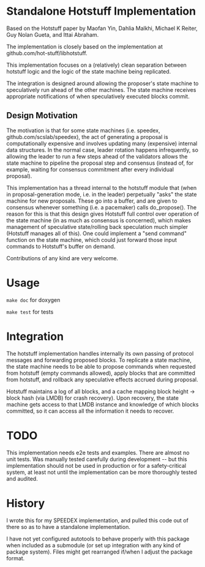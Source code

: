 # Standalone Hotstuff Implementation

Based on the Hotstuff paper by Maofan Yin, Dahlia Malkhi, Michael K Reiter, Guy Nolan Gueta,
and Ittai Abraham.

The implementation is closely based on the implementation at github.com/hot-stuff/libhotstuff.

This implementation focuses on a (relatively) clean separation between hotstuff logic
and the logic of the state machine being replicated.  

The integration is designed around allowing the proposer's state machine to speculatively
run ahead of the other machines.  The state machine receives appropriate notifications
of when speculatively executed blocks commit. 

## Design Motivation

 The motivation is that for some state machines
(i.e. speedex, github.com/scslab/speedex), the act of generating a proposal is computationally
expensive and involves updating many (expensive) internal data structures.  In the normal case,
leader rotation happens infrequently, so allowing the leader to run a few steps ahead of the
validators allows the state machine to pipeline the proposal step and consensus (instead of,
for example, waiting for consensus commitment after every individual proposal). 

This implementation has a thread internal to the hotstuff module that (when in
proposal-generation mode, i.e. in the leader) perpetually
"asks" the state machine for new proposals.  These go into a buffer, and are given to
consensus whenever something (i.e. a pacemaker) calls do_propose().  The reason for this
is that this design gives Hotstuff full control over operation of the state machine (in as much
as consensus is concerned), which makes management of speculative state/rolling back
speculation much simpler (Hotstuff manages all of this).  One could implement a "send command"
function on the state machine, which could just forward those input commands to Hotstuff's
buffer on demand.

Contributions of any kind are very welcome.

# Usage

`make doc` for doxygen

`make test` for tests

# Integration

The hotstuff implementation handles internally its own passing of protocol messages
and forwarding proposed blocks.  To replicate a state machine, the state machine
needs to be able to propose commands when requested from hotstuff (empty commands allowed),
apply blocks that are committed from hotstuff, and rollback any speculative effects
accrued during proposal.

Hotstuff maintains a log of all blocks, and a cache mapping block height -> block hash (via LMDB)
for crash recovery).  Upon recovery, the state machine gets access to that LMDB instance
and knowledge of which blocks committed, so it can access all the information it needs
to recover.  

# TODO

This implementation needs e2e tests and examples. There are almost no unit tests.
Was manually tested carefully during development -- but this implementation
should not be used in production or for a safety-critical system, at least 
not until the implementation can be more thoroughly tested and audited.

# History

I wrote this for my SPEEDEX implementation, and pulled this code out of there
so as to have a standalone implementation.

I have not yet configured autotools to behave properly with this package when included
as a submodule (or set up integration with any kind of package system).  Files might
get rearranged if/when I adjust the package format.

